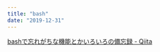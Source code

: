 ```yaml
---
title: "bash"
date: "2019-12-31"
---
```


[bashで忘れがちな機能とかいろいろの備忘録 \- Qiita](https://qiita.com/ryuichi1208/items/3354322b5d57e7215e18)

